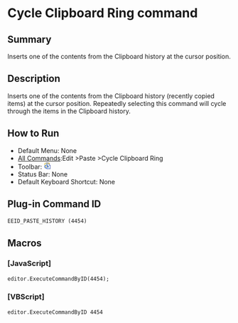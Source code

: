 # Cycle Clipboard Ring command

## Summary

Inserts one of the contents from the Clipboard history at the cursor position.

## Description

Inserts one of the contents from the Clipboard history (recently copied items) at the cursor position. Repeatedly selecting this command will cycle through the items in the Clipboard history.

## How to Run

- Default Menu: None
- [All Commands](../tools/all_commands):Edit \>Paste
\>Cycle Clipboard Ring
- Toolbar: ![](../../images/cycle_clipboard_ring.gif)
- Status Bar: None
- Default Keyboard Shortcut: None

## Plug-in Command ID

```
EEID_PASTE_HISTORY (4454)
```

## Macros

### \[JavaScript\]

```
editor.ExecuteCommandByID(4454);
```

### \[VBScript\]

```
editor.ExecuteCommandByID 4454
```
